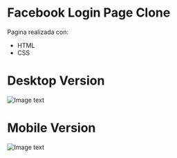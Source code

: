 # Facebook Login Page Clone

Pagina realizada con:

- HTML
- CSS

# Desktop Version

![Image text](https://github.com/DarkMalk/FacebookLogin-clone/blob/3b667d86a984ddbe4276113dac54ddfb2337c56e/screenshots/DesktopPreview.png)

# Mobile Version

![Image text](https://github.com/DarkMalk/FacebookLogin-clone/blob/3b667d86a984ddbe4276113dac54ddfb2337c56e/screenshots/MobilePreview.png)
